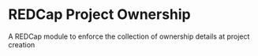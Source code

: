 # REDCap Project Ownership
A REDCap module to enforce the collection of ownership details at project creation
